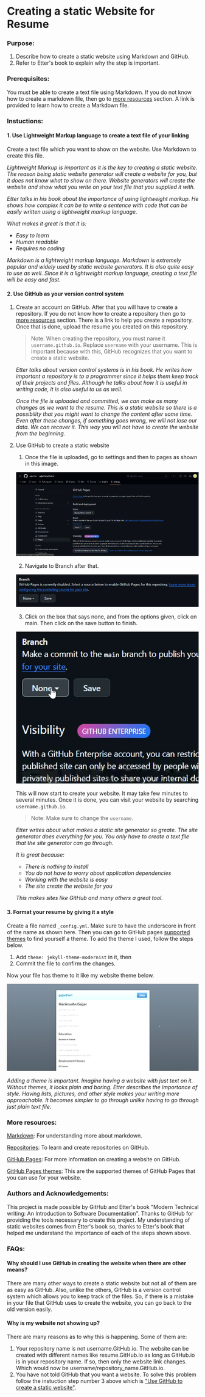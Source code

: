 # Creating a static Website for Resume

### Purpose:
1. Describe how to create a static website using Markdown and GitHub.
2. Refer to Etter's book to explain why the step is important.

### Prerequisites:
You must be able to create a text file using Markdown. If you do not know how to create a markdown file, then go to [more resources](#More-resources) section. A link is provided to learn how to create a Markdown file.

### Instuctions:

#### 1. Use Lightweight Markup language to create a text file of your linking
Create a text file which you want to show on the website. Use Markdown to create this file.

*Lightweight Markup is important as it is the key to creating a static website. The reason being static website generator will create a website for you, but it does not know what to show on there. Website generators will create the website and show what you write on your text file that you supplied it with.*

*Etter talks in his book about the importance of using lightweight markup. He shows how complex it can be to write a sentence with code that can be easily written using a lightweight markup language.*

*What makes it great is that it is:* 

* *Easy to learn*
* *Human readable*
* *Requires no coding*

*Markdown is a lightweight markup language. Markdown is extremely popular and widely used by static website generators. It is also quite easy to use as well. Since it is a lightweight markup language, creating a text file will be easy and fast.*

#### 2. Use GitHub as your version control system

 1. Create an account on GitHub. After that you will have to create a repository. If you do not know how to create a repository then go to [more resources](#More-resources) section. There is a link to help you create a repository. Once that is done, upload the resume you created on this repository.

      > Note: When creating the repository, you must name it ```username.github.io```. Replace ```username``` with your username. This is important because with this, GitHub recognizes  that you want to create a static website.

      *Etter talks about version control systems is in his book. He writes how important a repository is to a programmer since it helps them keep track of their projects and files. Although he talks about how it is useful in writing code, it is also useful to us as well.*

      *Once the file is uploaded and committed, we can make as many changes as we want to the resume. This is a static website so there is a possibility that you might want to change the content after some time. Even after these changes, if something goes wrong, we will not lose our data. We can recover it. This way you will not have to create the website from the beginning.*

 2. Use GitHub to create a static website

      1. Once the file is uploaded, go to settings and then to pages as shown in this image.
    
    ![](files_for_README/Twelth.png)

      2. Navigate to Branch after that.
    
    ![](files_for_README/TwelthBox.png)

      3. Click on the box that says none, and from the options given, click on main. Then click on the save button to finish.
    
    ![](files_for_README/gif_me.gif)

      This will now start to create your website. It may take few minutes to several minutes. Once it is done, you can visit your website by searching ```username.github.io```.

      > Note: Make sure to change the ```username```.

      *Etter writes about what makes a static site generator so greate. The site generator does everything for you. You only have to create a text file that the site generator can go through.*

      *It is great because:*
      * *There is nothing to install*
      * *You do not have to worry about application dependencies*
      * *Working with the website is easy*
      * *The site create the website for you*
      
      *This makes sites like GitHub and many others a great tool.*

#### 3. Format your resume by giving it a style
Create a file named ```_config.yml```. Make sure to have the underscore in front of the name as shown here. Then you can go to GitHub pages [supported themes](https://pages.GitHub.com/themes/) to find yourself a theme. To add the theme I used, follow the steps below.

 1. Add ```theme: jekyll-theme-modernist``` in it, then
 2. Commit the file to confirm the changes.

Now your file has theme to it like my website theme below.

![](files_for_README/GIFMaker_me.gif)

*Adding a theme is important. Imagine having a website with just text on it. Without themes, it looks plain and boring. Etter describes the importance of style. Having lists, pictures, and other style makes your writing more approachable. It becomes simpler to go through unlike having to go through just plain text file.*


### More resources:
[Markdown](https://commonmark.org/help/tutorial/): For understanding more about markdown.

[Repositories](https://docs.GitHub.com/en/repositories/creating-and-managing-repositories/quickstart-for-repositories): To learn and create repositories on GitHub.

[GitHub Pages](https://docs.GitHub.com/en/pages/getting-started-with-GitHub-pages/creating-a-GitHub-pages-site): For more information on creating a website on GitHub.

[GitHub Pages themes](https://docs.GitHub.com/en/pages/setting-up-a-GitHub-pages-site-with-jekyll/adding-a-theme-to-your-GitHub-pages-site-using-jekyll): This are the supported themes of GitHub Pages that you can use for your website.


### Authors and Acknowledgements:
This project is made possible by GitHub and Etter's book "Modern Technical writing: An Introduction to Software Documentation". Thanks to GitHub for providing the tools necessary to create this project. My understanding of static websites comes from Etter's book so, thanks to Etter's book that helped me understand the importance of each of the steps shown above.

### FAQs:
#### Why should I use GitHub in creating the website when there are other means?

There are many other ways to create a static website but not all of them are as easy as GitHub. Also, unlike the others, GitHub is a version control system which allows you to keep track of the files. So, if there is a mistake in your file that GitHub uses to create the website, you can go back to the old version easily.

#### Why is my website not showing up?

There are many reasons as to why this is happening. Some of them are:
    
1. Your repository name is not username.GitHub.io. The website can be created with different names like resume.GitHub.io as long as GitHub.io is in your repository name. If so, then only the website link changes. Which would now be username/repository_name.GitHub.io.
2. You have not told GitHub that you want a website. To solve this problem follow the instuction step number 3 above which is ["Use GitHub to create a static website"](#3-use-GitHub-to-create-a-static-website).
